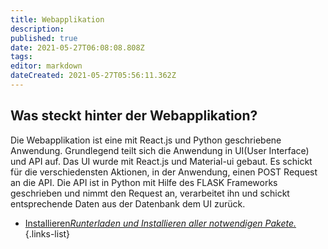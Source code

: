 ```yaml
---
title: Webapplikation
description: 
published: true
date: 2021-05-27T06:08:08.808Z
tags: 
editor: markdown
dateCreated: 2021-05-27T05:56:11.362Z
---
```



## Was steckt hinter der Webapplikation?
Die Webapplikation ist eine mit React.js und Python geschriebene Anwendung.
Grundlegend teilt sich die Anwendung in UI(User Interface) und API auf. 
Das UI wurde mit React.js und Material-ui gebaut. Es schickt für die verschiedensten Aktionen, in der Anwendung, einen POST Request an die API.
Die API ist in Python mit Hilfe des FLASK Frameworks geschrieben und nimmt den Request an, verarbeitet ihn und schickt entsprechende Daten aus der Datenbank dem UI zurück.




- [Installieren*Runterladen und Installieren aller notwendigen Pakete.*](/digitales_reparaturcafe/webapplikation/install)
{.links-list}